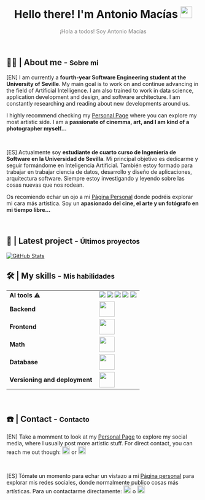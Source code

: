 <h1 align="center">
  Hello there! I'm Antonio Macías <img src = "https://raw.githubusercontent.com/MartinHeinz/MartinHeinz/master/wave.gif" width = 30px>
</h1>
<p align="center" style="color: gray;">¡Hola a todos! Soy Antonio Macías</p>



<br>

<h2 align="left">👨‍💻 | About me - <span style="font-size: smaller;">Sobre mi</span></h2

[EN] I am currently a **fourth-year Software Engineering student at the University of Seville**. My main goal is to work on and continue advancing in the field of Artificial Intelligence. I am also trained to work in data science, application development and design, and software architecture. I am constantly researching and reading about new developments around us.

I highly recommend checking my [Personal Page](http://bento.me/antoniommff) where you can explore my most artistic side. I am a **passionate of cinemma, art, and I am kind of a photographer myself...**

<br>

[ES] Actualmente soy **estudiante de cuarto curso de Ingeniería de Software en la Universidad de Sevilla**. Mi principal objetivo es dedicarme y seguir formándome en Inteligencia Artificial. También estoy formado para trabajar en  trabajar ciencia de datos, desarrollo y diseño de aplicaciones, arquitectura software. Siempre estoy investigando y leyendo sobre las cosas nuevas que nos rodean. 

Os recomiendo echar un ojo a mi [Página Personal](http://bento.me/antoniommff) donde podréis explorar mi cara más artística. Soy un **apasionado del cine, el arte y un fotógrafo en mi tiempo libre...**



<br>

<h2 align="left">📑 | Latest project - <span style="font-size: smaller;">Últimos proyectos</span></h2>

<a href="https://github.com/antoniommff/the-social-tree">
  <img src="https://github-readme-stats.vercel.app/api/pin/?username=antoniommff&repo=the-social-tree&theme=dark" alt="GitHub Stats" />
</a>



<br>

<h2 align="left">🛠️ | My skills - <span style="font-size: smaller;">Mis habilidades</span></h2>
<table>
    <tr>
        <td style="font-weight: bold; padding-right: 10px; vertical-align: center; border: none;">AI tools ⚠️</td>
        <td>
          <img src="https://img.shields.io/badge/numpy-%23013243.svg?style=flat&logo=numpy&logoColor=white">
          <img src="https://img.shields.io/badge/TensorFlow-%23FF6F00.svg?style=flat&logo=TensorFlow&logoColor=white">
          <img src="https://img.shields.io/badge/Keras-%23D00000.svg?style=flat&logo=Keras&logoColor=white">
          <img src="https://img.shields.io/badge/pandas-%23150458.svg?style=flat&logo=pandas&logoColor=white">
          <img src="https://img.shields.io/badge/scikit_learn-%23150458.svg?style=flat&logo=scikit-learn&logoColor=white">
      </td>
    </tr>
    <tr>
        <td style="font-weight: bold; padding-right: 10px; vertical-align: center; border: none;">Backend</td>
        <td><img height="40" src="https://skillicons.dev/icons?i=java,spring,nodejs,django,postman"/></td>
    </tr>
    <tr>
        <td style="font-weight: bold; padding-right: 10px; vertical-align: center;">Frontend</td>
        <td><img height="40" src="https://skillicons.dev/icons?i=react,html,css,js"/></td>
    </tr>
    <tr>
        <td style="font-weight: bold; padding-right: 10px; vertical-align: center; border: none;">Math</td>
        <td><img height="40" src="https://skillicons.dev/icons?i=python,anaconda,matlab,octave,latex,md,r"/></td>
    </tr>
    <tr>
        <td style="font-weight: bold; padding-right: 10px; vertical-align: center; border: none;">Database</td>
        <td><img height="40" src="https://skillicons.dev/icons?i=mysql,mongodb,sqlite"/></td>
    </tr>
    <tr>
        <td style="font-weight: bold; padding-right: 10px; vertical-align: center; border: none;">Versioning and deployment</td>
        <td><img height="40" src="https://skillicons.dev/icons?i=vscode,eclipse,idea,git,github"/></td>
    </tr>
</table>



<br>

<h2 align="left">☎️ | Contact - <span style="font-size: smaller;">Contacto</span></h2>

[EN] Take a momment to look at my [Personal Page](http://bento.me/antoniommff) to explore my social media, where I usually post more artistic stuff.
For direct contact, you can reach me out though: <a href="https://www.linkedin.com/in/antoniommff/"><img height="20" src="https://skillicons.dev/icons?i=linkedin"/></a> or <a href="mailto:antoniommff@gmail.com"><img height="20" src="https://skillicons.dev/icons?i=gmail"/></a>

<br>

[ES] Tómate un momento para echar un vistazo a mi [Página personal](http://bento.me/antoniommff) para explorar mis redes sociales, donde normalmente publico cosas más artísticas.
Para un contactarme directamente:  <a href="https://www.linkedin.com/in/antoniommff/"><img height="20" src="https://skillicons.dev/icons?i=linkedin"/></a> o <a href="mailto:antoniommff@gmail.com"><img height="20" src="https://skillicons.dev/icons?i=gmail"/></a>
  


<br>

